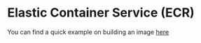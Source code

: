 # Elastic Container Service (ECR)

You can find a quick example on building an image [here](https://docs.docker.com/get-started/02_our_app/)

